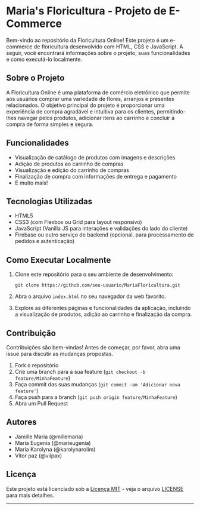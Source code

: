 
# Maria's Floricultura - Projeto de E-Commerce

Bem-vindo ao repositório da Floricultura Online! Este projeto é um e-commerce de floricultura desenvolvido com HTML, CSS e JavaScript. A seguir, você encontrará informações sobre o projeto, suas funcionalidades e como executá-lo localmente.

## Sobre o Projeto

A Floricultura Online é uma plataforma de comércio eletrônico que permite aos usuários comprar uma variedade de flores, arranjos e presentes relacionados. O objetivo principal do projeto é proporcionar uma experiência de compra agradável e intuitiva para os clientes, permitindo-lhes navegar pelos produtos, adicionar itens ao carrinho e concluir a compra de forma simples e segura.

## Funcionalidades

- Visualização de catálogo de produtos com imagens e descrições
- Adição de produtos ao carrinho de compras
- Visualização e edição do carrinho de compras
- Finalização de compra com informações de entrega e pagamento
- E muito mais!

## Tecnologias Utilizadas

- HTML5
- CSS3 (com Flexbox ou Grid para layout responsivo)
- JavaScript (Vanilla JS para interações e validações do lado do cliente)
- Firebase ou outro serviço de backend (opcional, para processamento de pedidos e autenticação)

## Como Executar Localmente

1. Clone este repositório para o seu ambiente de desenvolvimento:

   ```
   git clone https://github.com/seu-usuario/MariaFloricultura.git
   ```

2. Abra o arquivo `index.html` no seu navegador da web favorito.

3. Explore as diferentes páginas e funcionalidades da aplicação, incluindo a visualização de produtos, adição ao carrinho e finalização da compra.

## Contribuição

Contribuições são bem-vindas! Antes de começar, por favor, abra uma issue para discutir as mudanças propostas.

1. Fork o repositório
2. Crie uma branch para a sua feature (`git checkout -b feature/MinhaFeature`)
3. Faça commit das suas mudanças (`git commit -am 'Adicionar nova feature'`)
4. Faça push para a branch (`git push origin feature/MinhaFeature`)
5. Abra um Pull Request

## Autores

- Jamille Maria (@millemaria)
- Maria Eugenia (@marieugenia)
- Maria Karolyna (@karolynarolim)
- Vitor paz (@viipax)

## Licença

Este projeto está licenciado sob a [Licença MIT](LICENSE) - veja o arquivo [LICENSE](LICENSE) para mais detalhes.

---

